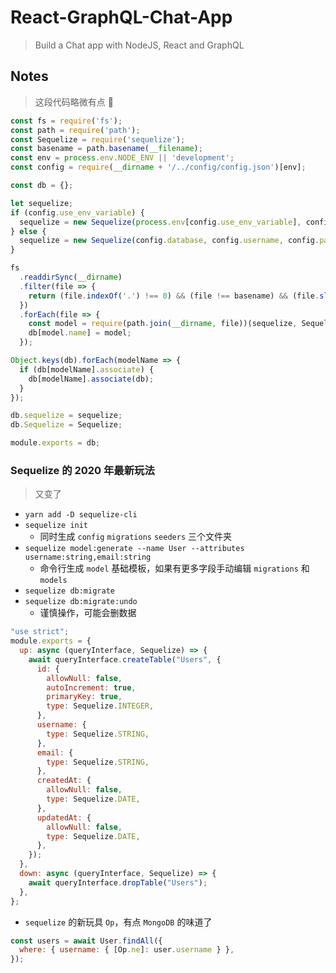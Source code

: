 # React-GraphQL-Chat-App

> Build a Chat app with NodeJS, React and GraphQL

## Notes

> 这段代码略微有点 🐂

```js
const fs = require('fs');
const path = require('path');
const Sequelize = require('sequelize');
const basename = path.basename(__filename);
const env = process.env.NODE_ENV || 'development';
const config = require(__dirname + '/../config/config.json')[env];

const db = {};

let sequelize;
if (config.use_env_variable) {
  sequelize = new Sequelize(process.env[config.use_env_variable], config);
} else {
  sequelize = new Sequelize(config.database, config.username, config.password, config);
}

fs
  .readdirSync(__dirname)
  .filter(file => {
    return (file.indexOf('.') !== 0) && (file !== basename) && (file.slice(-3) === '.js');
  })
  .forEach(file => {
    const model = require(path.join(__dirname, file))(sequelize, Sequelize.DataTypes);
    db[model.name] = model;
  });

Object.keys(db).forEach(modelName => {
  if (db[modelName].associate) {
    db[modelName].associate(db);
  }
});

db.sequelize = sequelize;
db.Sequelize = Sequelize;

module.exports = db;
```

### Sequelize 的 2020 年最新玩法

> 又变了

- `yarn add -D sequelize-cli`
- `sequelize init`
  - 同时生成 `config` `migrations` `seeders` 三个文件夹
- `sequelize model:generate --name User --attributes username:string,email:string`
  - 命令行生成 `model` 基础模板，如果有更多字段手动编辑 `migrations` 和 `models`
- `sequelize db:migrate`
- `sequelize db:migrate:undo`
  - 谨慎操作，可能会删数据

```js
"use strict";
module.exports = {
  up: async (queryInterface, Sequelize) => {
    await queryInterface.createTable("Users", {
      id: {
        allowNull: false,
        autoIncrement: true,
        primaryKey: true,
        type: Sequelize.INTEGER,
      },
      username: {
        type: Sequelize.STRING,
      },
      email: {
        type: Sequelize.STRING,
      },
      createdAt: {
        allowNull: false,
        type: Sequelize.DATE,
      },
      updatedAt: {
        allowNull: false,
        type: Sequelize.DATE,
      },
    });
  },
  down: async (queryInterface, Sequelize) => {
    await queryInterface.dropTable("Users");
  },
};
```

- `sequelize` 的新玩具 `Op`，有点 `MongoDB` 的味道了

```js
const users = await User.findAll({
  where: { username: { [Op.ne]: user.username } },
});
```
